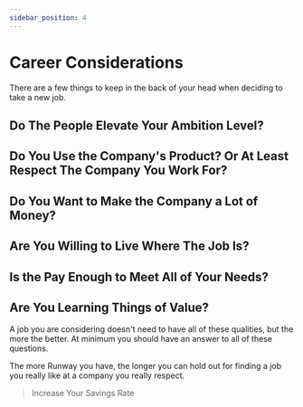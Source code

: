 ```yaml
---
sidebar_position: 4
---
```

# Career Considerations

There are a few things to keep in the back of your head when deciding to take a new job.

## Do The People Elevate Your Ambition Level?

## Do You Use the Company's Product? Or At Least Respect The Company You Work For?

## Do You Want to Make the Company a Lot of Money?

## Are You Willing to Live Where The Job Is?

## Is the Pay Enough to Meet All of Your Needs?

## Are You Learning Things of Value?

A job you are considering doesn't need to have all of these qualities, but the more the better. At minimum you should have an answer to all of these questions. 

The more Runway you have, the longer you can hold out for finding a job you really like at a company you really respect.

>Increase Your Savings Rate